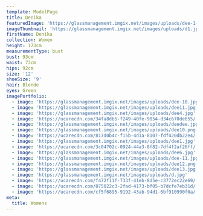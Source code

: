 ```yaml
---
template: ModelPage
title: Denika
featuredImage: 'https://glassmanagement.imgix.net/images/uploads/dee-1-.jpg'
imageThumbnail: 'https://glassmanagement.imgix.net/images/uploads/d1.jpg'
firstName: Denika
collection: Women
height: 173cm
measurementType: bust
bust: 93cm
waist: 73cm
hips: 92cm
size: '12'
shoeSize: '9'
hair: Blonde
eyes: Green
imagePortfolio:
  - image: 'https://glassmanagement.imgix.net/images/uploads/dee-10.jpg'
  - image: 'https://glassmanagement.imgix.net/images/uploads/dee11.jpg'
  - image: 'https://glassmanagement.imgix.net/images/uploads/dee4.jpg'
  - image: 'https://ucarecdn.com/34fa8db5-f249-40fe-9054-d34c670de655/'
  - image: 'https://glassmanagement.imgix.net/images/uploads/deedee.jpg'
  - image: 'https://glassmanagement.imgix.net/images/uploads/dee10.png'
  - image: 'https://ucarecdn.com/817d0b4c-f15b-4d1a-8107-fdf420db22e4/'
  - image: 'https://glassmanagement.imgix.net/images/uploads/dee1.jpg'
  - image: 'https://ucarecdn.com/3c04702c-0924-44a3-8f82-7df4f2af26ff/'
  - image: 'https://glassmanagement.imgix.net/images/uploads/dee6.jpg'
  - image: 'https://glassmanagement.imgix.net/images/uploads/dee-11.jpg'
  - image: 'https://glassmanagement.imgix.net/images/uploads/dee12.png'
  - image: 'https://glassmanagement.imgix.net/images/uploads/dee13.jpg'
  - image: 'https://glassmanagement.imgix.net/images/uploads/d.jpg'
  - image: 'https://ucarecdn.com/f472f11f-733f-41eb-8d5e-c3772ec22e69/'
  - image: 'https://ucarecdn.com/075022c3-2fad-4173-bf05-b7dcfe7eb31d/'
  - image: 'https://ucarecdn.com/cf5f6895-9192-43ab-94d1-6bf910990f0a/'
meta:
  title: Womens
---
```


